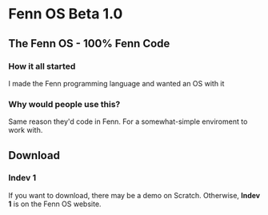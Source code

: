 # Fenn OS Beta 1.0
## The Fenn OS - 100% Fenn Code
### How it all started
I made the Fenn programming language and wanted an OS with it
### Why would people use this?
Same reason they'd code in Fenn. For a somewhat-simple enviroment to work with.
## Download
### Indev 1
If you want to download, there may be a demo on Scratch. Otherwise, <b>Indev 1</b> is on the Fenn OS website.
